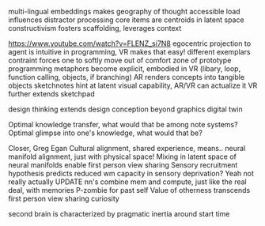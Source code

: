 multi-lingual embeddings makes geography of thought accessible
load influences distractor processing
core items are centroids in latent space
constructivism fosters scaffolding, leverages context

https://www.youtube.com/watch?v=FLENZ_si7N8
egocentric projection to agent is intuitive in programming, VR makes that easy!
different exemplars contraint forces one to softly move out of comfort zone of prototype
programming metaphors become explicit, embodied in VR (libary, loop, function calling, objects, if branching)
AR renders concepts into tangible objects
sketchnotes hint at latent visual capability, AR/VR can actualize it
VR further extends sketchpad

design thinking extends design conception beyond graphics
digital twin

Optimal knowledge transfer, what would that be among note systems?
Optimal glimpse into one's knowledge, what would that be?

Closer, Greg Egan
Cultural alignment, shared experience, means.. neural manifold alignment, just with physical space!
Mixing in latent space of neural manifolds enable first person view sharing
Sensory recruitment hypothesis predicts reduced wm capacity in sensory deprivation? Yeah not really actually
UPDATE nn's combine mem and compute, just like the real deal, with memories
P-zombie for past self
Value of otherness transcends first person view sharing curiosity

second brain is characterized by pragmatic inertia around start time
